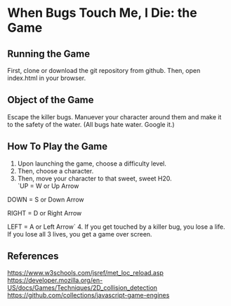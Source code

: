 # When Bugs Touch Me, I Die: the Game

## Running the Game
First, clone or download the git repository from github.
Then, open index.html in your browser.

## Object of the Game
Escape the killer bugs. Manuever your character around them and make it to the safety of the
water. (All bugs hate water. Google it.)

## How To Play the Game
1. Upon launching the game, choose a difficulty level.
2. Then, choose a character.
3. Then, move your character to that sweet, sweet H20.  
`UP = W or Up Arrow

DOWN = S or Down Arrow

RIGHT = D or Right Arrow

LEFT = A or Left Arrow`
4. If you get touched by a killer bug, you lose a life. If you lose all
   3 lives, you get a game over screen.

## References
https://www.w3schools.com/jsref/met_loc_reload.asp  
https://developer.mozilla.org/en-US/docs/Games/Techniques/2D_collision_detection  
https://github.com/collections/javascript-game-engines  

